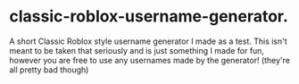 # classic-roblox-username-generator.
A short Classic Roblox style username generator I made as a test.
This isn't meant to be taken that seriously and is just something I made for fun, however you are free to use any usernames made by the generator! (they're all pretty bad though)
